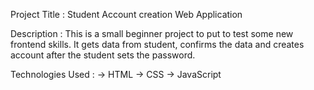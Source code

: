 Project Title : Student Account creation Web Application

Description :
This is a small beginner project to put to test some new frontend skills.
It gets data from student, confirms the data and creates account after the student sets the password.

Technologies Used :
-> HTML
-> CSS
-> JavaScript
